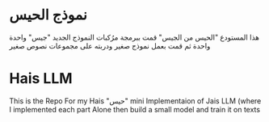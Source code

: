 
# نموذج الحيس
هذا المستودع "الحيس من الجيس" قمت ببرمجة مرُكبات النموذج الجديد "جيس" واحدة واحدة ثم قمت بعمل نموذج صغير ودربته على مجموعات نصوص صغير
# Hais LLM 
This is the Repo For my Hais "حيس" mini Implementaion of Jais LLM (where I implemented each part Alone then build a small model and train it on texts
